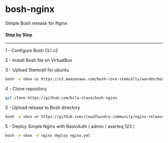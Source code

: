 # bosh-nginx

Simple Bosh release for Nginx

#### Step by Step ####

----

1 - Configure Bosh CLI v2

2 - Install Bosh lite on VirtualBox

3 - Upload Stemcell for ubuntu
```bash
bosh -e vbox us https://s3.amazonaws.com/bosh-core-stemcells/warden/bosh-stemcell-3468-warden-boshlite-ubuntu-trusty-go_agent.tgz
```
4 - Clone repository
```bash
git clone https://github.com/bila-olavo/bosh-nginx
```
5 - Upload release to Bosh directory
```bash
bosh -e vbox ur https://github.com/cloudfoundry-community/nginx-release/releases/download/1.13.12/nginx-release-1.13.12.tgz
```
5 - Deploy Simple Nginx with BasicAuth ( admin / avarteq;123 )

```bash
bosh -e vbox -d nginx deploy nginx.yml
```
